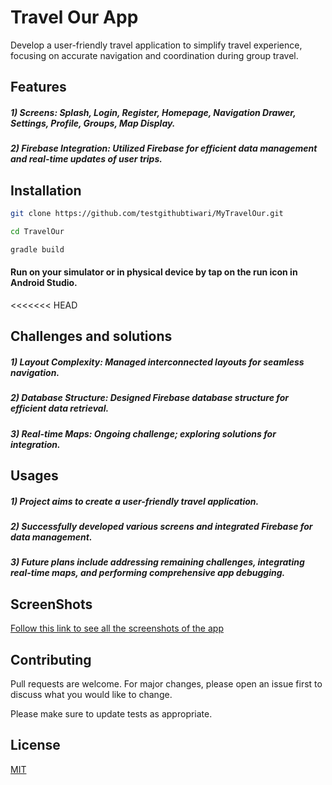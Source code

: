 # Travel Our App
Develop a user-friendly travel application to simplify travel experience, focusing on accurate navigation and coordination during group travel.

## Features
##### 1) Screens: Splash, Login, Register, Homepage, Navigation Drawer, Settings, Profile, Groups, Map Display.
##### 2) Firebase Integration: Utilized Firebase for efficient data management and real-time updates of user trips.

## Installation

```bash
git clone https://github.com/testgithubtiwari/MyTravelOur.git
```

```bash
cd TravelOur
```

```bash
gradle build
```
####  Run on your simulator or in physical device by tap on the run icon in Android Studio.


<<<<<<< HEAD
## Challenges and solutions
##### 1) Layout Complexity: Managed interconnected layouts for seamless navigation.
##### 2) Database Structure: Designed Firebase database structure for efficient data retrieval.
##### 3) Real-time Maps: Ongoing challenge; exploring solutions for integration.

## Usages
##### 1) Project aims to create a user-friendly travel application.
##### 2) Successfully developed various screens and integrated Firebase for data management.
##### 3) Future plans include addressing remaining challenges, integrating real-time maps, and performing comprehensive app debugging.

## ScreenShots
[Follow this link to see all the screenshots of the app](https://drive.google.com/drive/folders/1jDAxOLkRu7svXvGilKRHELdVK1VJYUCn?usp=sharing)


## Contributing

Pull requests are welcome. For major changes, please open an issue first
to discuss what you would like to change.

Please make sure to update tests as appropriate.

## License

[MIT](https://choosealicense.com/licenses/mit/)
